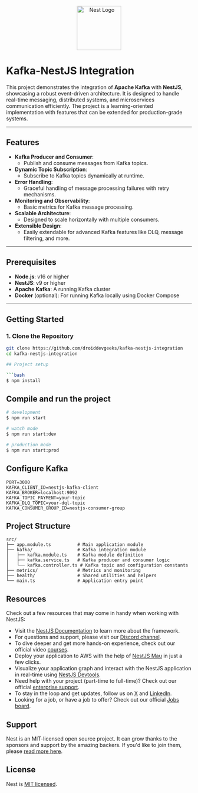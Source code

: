 <p align="center">
  <a href="http://nestjs.com/" target="blank"><img src="https://nestjs.com/img/logo-small.svg" width="120" alt="Nest Logo" /></a>
</p>

# Kafka-NestJS Integration

This project demonstrates the integration of **Apache Kafka** with **NestJS**, showcasing a robust event-driven architecture. It is designed to handle real-time messaging, distributed systems, and microservices communication efficiently. The project is a learning-oriented implementation with features that can be extended for production-grade systems.

---

## Features

- **Kafka Producer and Consumer**: 
  - Publish and consume messages from Kafka topics.
- **Dynamic Topic Subscription**: 
  - Subscribe to Kafka topics dynamically at runtime.
- **Error Handling**: 
  - Graceful handling of message processing failures with retry mechanisms.
- **Monitoring and Observability**: 
  - Basic metrics for Kafka message processing.
- **Scalable Architecture**: 
  - Designed to scale horizontally with multiple consumers.
- **Extensible Design**: 
  - Easily extendable for advanced Kafka features like DLQ, message filtering, and more.

---

## Prerequisites

- **Node.js**: v16 or higher
- **NestJS**: v9 or higher
- **Apache Kafka**: A running Kafka cluster
- **Docker** (optional): For running Kafka locally using Docker Compose

---

## Getting Started

### 1. Clone the Repository
```bash
git clone https://github.com/droiddevgeeks/kafka-nestjs-integration
cd kafka-nestjs-integration

## Project setup

```bash
$ npm install
```

## Compile and run the project

```bash
# development
$ npm run start

# watch mode
$ npm run start:dev

# production mode
$ npm run start:prod
```

## Configure Kafka
```
PORT=3000
KAFKA_CLIENT_ID=nestjs-kafka-client
KAFKA_BROKER=localhost:9092
KAFKA_TOPIC_PAYMENT=your-topic
KAFKA_DLQ_TOPIC=your-dql-topic
KAFKA_CONSUMER_GROUP_ID=nestjs-consumer-group
```

## Project Structure

```
src/
├── app.module.ts          # Main application module
├── kafka/                 # Kafka integration module
│   ├── kafka.module.ts    # Kafka module definition
│   ├── kafka.service.ts   # Kafka producer and consumer logic
│   └── kafka.controller.ts # Kafka topic and configuration constants
├── metrics/               # Metrics and monitoring
├── health/                # Shared utilities and helpers
└── main.ts                # Application entry point
```


## Resources

Check out a few resources that may come in handy when working with NestJS:

- Visit the [NestJS Documentation](https://docs.nestjs.com) to learn more about the framework.
- For questions and support, please visit our [Discord channel](https://discord.gg/G7Qnnhy).
- To dive deeper and get more hands-on experience, check out our official video [courses](https://courses.nestjs.com/).
- Deploy your application to AWS with the help of [NestJS Mau](https://mau.nestjs.com) in just a few clicks.
- Visualize your application graph and interact with the NestJS application in real-time using [NestJS Devtools](https://devtools.nestjs.com).
- Need help with your project (part-time to full-time)? Check out our official [enterprise support](https://enterprise.nestjs.com).
- To stay in the loop and get updates, follow us on [X](https://x.com/nestframework) and [LinkedIn](https://linkedin.com/company/nestjs).
- Looking for a job, or have a job to offer? Check out our official [Jobs board](https://jobs.nestjs.com).

## Support

Nest is an MIT-licensed open source project. It can grow thanks to the sponsors and support by the amazing backers. If you'd like to join them, please [read more here](https://docs.nestjs.com/support).


## License

Nest is [MIT licensed](https://github.com/nestjs/nest/blob/master/LICENSE).
